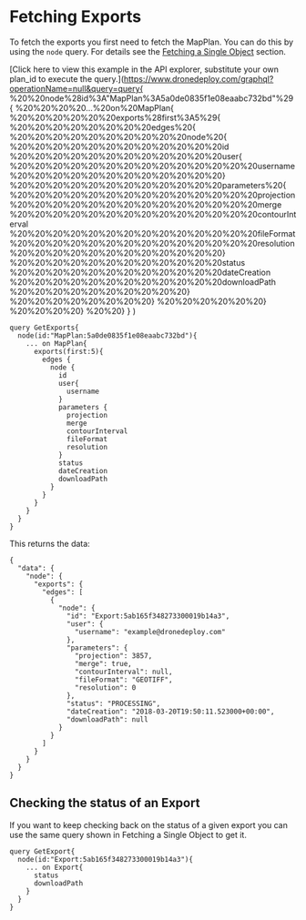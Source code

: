 # Fetching Exports

To fetch the exports you first need to fetch the MapPlan. You can do this by using the `node` query. For details see the [Fetching a Single Object](https://github.com/ddbotgitbooksync/dronedeploy-apps-gitbook/tree/c927048f33aac44c8e61d230dc43194aca71784c/apis/examples/fetching-a-single-object.md) section.

[Click here to view this example in the API explorer, substitute your own plan\_id to execute the query.](https://www.dronedeploy.com/graphql?operationName=null&query=query{
%20%20node%28id%3A"MapPlan%3A5a0de0835f1e08eaabc732bd"%29{
%20%20%20%20...%20on%20MapPlan{
%20%20%20%20%20%20exports%28first%3A5%29{
%20%20%20%20%20%20%20%20edges%20{
%20%20%20%20%20%20%20%20%20%20node%20{
%20%20%20%20%20%20%20%20%20%20%20%20id
%20%20%20%20%20%20%20%20%20%20%20%20user{
%20%20%20%20%20%20%20%20%20%20%20%20%20%20username
%20%20%20%20%20%20%20%20%20%20%20%20}
%20%20%20%20%20%20%20%20%20%20%20%20parameters%20{
%20%20%20%20%20%20%20%20%20%20%20%20%20%20projection
%20%20%20%20%20%20%20%20%20%20%20%20%20%20merge
%20%20%20%20%20%20%20%20%20%20%20%20%20%20contourInterval
%20%20%20%20%20%20%20%20%20%20%20%20%20%20fileFormat
%20%20%20%20%20%20%20%20%20%20%20%20%20%20resolution
%20%20%20%20%20%20%20%20%20%20%20%20}
%20%20%20%20%20%20%20%20%20%20%20%20status
%20%20%20%20%20%20%20%20%20%20%20%20dateCreation
%20%20%20%20%20%20%20%20%20%20%20%20downloadPath
%20%20%20%20%20%20%20%20%20%20}
%20%20%20%20%20%20%20%20}
%20%20%20%20%20%20}
%20%20%20%20}
%20%20}
}
)

```text
query GetExports{
  node(id:"MapPlan:5a0de0835f1e08eaabc732bd"){
    ... on MapPlan{
      exports(first:5){
        edges {
          node {
            id
            user{
              username
            }
            parameters {
              projection
              merge
              contourInterval
              fileFormat
              resolution
            }
            status
            dateCreation
            downloadPath
          }
        }
      }
    }
  }
}
```

This returns the data:

```text
{
  "data": {
    "node": {
      "exports": {
        "edges": [
          {
            "node": {
              "id": "Export:5ab165f348273300019b14a3",
              "user": {
                "username": "example@dronedeploy.com"
              },
              "parameters": {
                "projection": 3857,
                "merge": true,
                "contourInterval": null,
                "fileFormat": "GEOTIFF",
                "resolution": 0
              },
              "status": "PROCESSING",
              "dateCreation": "2018-03-20T19:50:11.523000+00:00",
              "downloadPath": null
            }
          }
        ]
      }
    }
  }
}
```

## Checking the status of an Export

If you want to keep checking back on the status of a given export you can use the same query shown in Fetching a Single Object to get it.

```text
query GetExport{
  node(id:"Export:5ab165f348273300019b14a3"){
    ... on Export{
      status
      downloadPath
    }
  }
}
```


